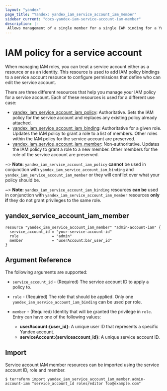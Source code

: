 ```yaml
---
layout: "yandex"
page_title: "Yandex: yandex_iam_service_account_iam_member"
sidebar_current: "docs-yandex-iam-service-account-iam-member"
description: |-
 Allows management of a single member for a single IAM binding for a Yandex IAM service account.
---
```


# IAM policy for a service account

When managing IAM roles, you can treat a service account either as a resource or as an identity. 
This resource is used to add IAM policy bindings to a service account resource to configure permissions 
that define who can edit the service account.

There are three different resources that help you manage your IAM policy for a service account. 
Each of these resources is used for a different use case:

* [yandex_iam_service_account_iam_policy](/docs/providers/yandex/r/iam_service_account_iam_policy.html): Authoritative. Sets the IAM policy for the service account and replaces any existing policy already attached.
* [yandex_iam_service_account_iam_binding](/docs/providers/yandex/r/iam_service_account_iam_binding.html): Authoritative for a given role. Updates the IAM policy to grant a role to a list of members. Other roles within the IAM policy for the service account are preserved.
* [yandex_iam_service_account_iam_member](/docs/providers/yandex/r/iam_service_account_iam_member.html): Non-authoritative. Updates the IAM policy to grant a role to a new member. Other members for the role of the service account are preserved.

~> **Note:** `yandex_iam_service_account_iam_policy` **cannot** be used in conjunction with `yandex_iam_service_account_iam_binding` and `yandex_iam_service_account_iam_member` or they will conflict over what your policy should be.

~> **Note:** `yandex_iam_service_account_iam_binding` resources **can be** used in conjunction with `yandex_iam_service_account_iam_member` resources **only if** they do not grant privileges to the same role.

## yandex\_service\_account\_iam\_member

```hcl
resource "yandex_iam_service_account_iam_member" "admin-account-iam" {
  service_account_id = "your-service-account-id"
  role               = "admin"
  member             = "userAccount:bar_user_id"
}
```

## Argument Reference

The following arguments are supported:

* `service_account_id` - (Required) The service account ID to apply a policy to.

* `role` - (Required) The role that should be applied. Only one
    `yandex_iam_service_account_iam_binding` can be used per role.

* `member` - (Required) Identity that will be granted the privilege in `role`.
  Entry can have one of the following values:
  * **userAccount:{user_id}**: A unique user ID that represents a specific Yandex account.
  * **serviceAccount:{serviceaccount_id}**: A unique service account ID.

## Import

Service account IAM member resources can be imported using the service account ID, role and member.

```
$ terraform import yandex_iam_service_account_iam_member.admin-account-iam "service_account_id roles/editor foo@example.com"
```
